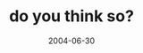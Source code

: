 ---
layout: base.njk
title : 'do you think so?' 
view_title : 'do you think so?' 
year : '2004' 
date : '2004-06-30' 
img_file : '/drawing/doyouthinkso.png' 
html_file : 'doyouthinkso' 
next_html : 'quiet.html' 
year_order : '110' 
permalink : "title/{{html_file}}.html"
---